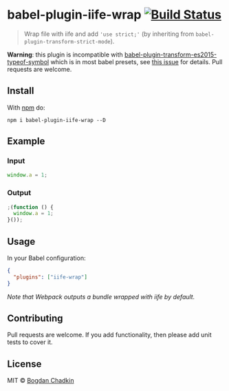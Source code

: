 # babel-plugin-iife-wrap [![Build Status](https://travis-ci.org/TrySound/babel-plugin-iife-wrap.svg?branch=master)](https://travis-ci.org/TrySound/babel-plugin-iife-wrap)

> Wrap file with iife and add `'use strict;'` (by inheriting from `babel-plugin-transform-strict-mode`).


**Warning**: this plugin is incompatible with [babel-plugin-transform-es2015-typeof-symbol](https://www.npmjs.com/package/babel-plugin-transform-es2015-typeof-symbol) which is in most babel presets, see [this issue](https://github.com/TrySound/babel-plugin-iife-wrap/issues/2) for details. Pull requests are welcome.


## Install

With [npm](https://npmjs.org/package/babel-plugin-iife-wrap) do:

```
npm i babel-plugin-iife-wrap --D
```


## Example

### Input

```js
window.a = 1;
```

### Output

```js
;(function () {
  window.a = 1;
}());
```


## Usage

In your Babel configuration:

```json
{
  "plugins": ["iife-wrap"]
}
```

_Note that Webpack outputs a bundle wrapped with iife by default._


## Contributing

Pull requests are welcome. If you add functionality, then please add unit tests
to cover it.


## License

MIT © [Bogdan Chadkin](https://github.com/trysound)
